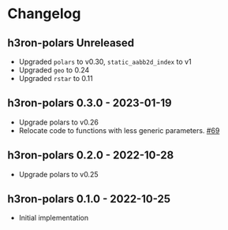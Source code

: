 # Changelog

## h3ron-polars Unreleased
* Upgraded `polars` to v0.30, `static_aabb2d_index` to v1
* Upgraded `geo` to 0.24
* Upgraded `rstar` to 0.11

## h3ron-polars 0.3.0 - 2023-01-19
* Upgrade polars to v0.26
* Relocate code to functions with less generic parameters. [#69](https://github.com/nmandery/h3ron/pull/69)

## h3ron-polars 0.2.0 - 2022-10-28

* Upgrade polars to v0.25

## h3ron-polars 0.1.0 - 2022-10-25

* Initial implementation
